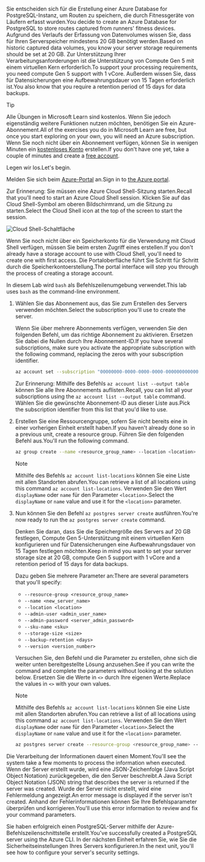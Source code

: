 <span data-ttu-id="7e378-101">Sie entscheiden sich für die Erstellung einer Azure Database for PostgreSQL-Instanz, um Routen zu speichern, die durch Fitnessgeräte von Läufern erfasst wurden.</span><span class="sxs-lookup"><span data-stu-id="7e378-101">You decide to create an Azure Database for PostgreSQL to store routes captured from runners' fitness devices.</span></span> <span data-ttu-id="7e378-102">Aufgrund des Verlaufs der Erfassung von Datenvolumes wissen Sie, dass für Ihren Serverspeicher mindestens 20 GB benötigt werden.</span><span class="sxs-lookup"><span data-stu-id="7e378-102">Based on historic captured data volumes, you know your server storage requirements should be set at 20 GB.</span></span> <span data-ttu-id="7e378-103">Zur Unterstützung Ihrer Verarbeitungsanforderungen ist die Unterstützung von Compute Gen 5 mit einem virtuellen Kern erforderlich.</span><span class="sxs-lookup"><span data-stu-id="7e378-103">To support your processing requirements, you need compute Gen 5 support with 1 vCore.</span></span> <span data-ttu-id="7e378-104">Außerdem wissen Sie, dass für Datensicherungen eine Aufbewahrungsdauer von 15 Tagen erforderlich ist.</span><span class="sxs-lookup"><span data-stu-id="7e378-104">You also know that you require a retention period of 15 days for data backups.</span></span>

> [!TIP]
> <span data-ttu-id="7e378-105">Alle Übungen in Microsoft Learn sind kostenlos. Wenn Sie jedoch eigenständig weitere Funktionen nutzen möchten, benötigen Sie ein Azure-Abonnement.</span><span class="sxs-lookup"><span data-stu-id="7e378-105">All of the exercises you do in Microsoft Learn are free, but once you start exploring on your own, you will need an Azure subscription.</span></span> <span data-ttu-id="7e378-106">Wenn Sie noch nicht über ein Abonnement verfügen, können Sie in wenigen Minuten ein [kostenloses Konto](https://azure.microsoft.com/free/?WT.mc_id=A261C142F) erstellen.</span><span class="sxs-lookup"><span data-stu-id="7e378-106">If you don't have one yet, take a couple of minutes and create a [free account](https://azure.microsoft.com/free/?WT.mc_id=A261C142F).</span></span>

<span data-ttu-id="7e378-107">Legen wir los.</span><span class="sxs-lookup"><span data-stu-id="7e378-107">Let's begin.</span></span>

<span data-ttu-id="7e378-108">Melden Sie sich beim [Azure-Portal](https://portal.azure.com?azure-portal=true) an.</span><span class="sxs-lookup"><span data-stu-id="7e378-108">Sign in to [the Azure portal](https://portal.azure.com?azure-portal=true).</span></span>

<span data-ttu-id="7e378-109">Zur Erinnerung: Sie müssen eine Azure Cloud Shell-Sitzung starten.</span><span class="sxs-lookup"><span data-stu-id="7e378-109">Recall that you'll need to start an Azure Cloud Shell session.</span></span> <span data-ttu-id="7e378-110">Klicken Sie auf das Cloud Shell-Symbol am oberen Bildschirmrand, um die Sitzung zu starten.</span><span class="sxs-lookup"><span data-stu-id="7e378-110">Select the Cloud Shell icon at the top of the screen to start the session.</span></span>

![Cloud Shell-Schaltfläche](../media-draft/cloud-shell-button.png)

<span data-ttu-id="7e378-112">Wenn Sie noch nicht über ein Speicherkonto für die Verwendung mit Cloud Shell verfügen, müssen Sie beim ersten Zugriff eines erstellen.</span><span class="sxs-lookup"><span data-stu-id="7e378-112">If you don't already have a storage account to use with Cloud Shell, you'll need to create one with first access.</span></span> <span data-ttu-id="7e378-113">Die Portaloberfläche führt Sie Schritt für Schritt durch die Speicherkontoerstellung.</span><span class="sxs-lookup"><span data-stu-id="7e378-113">The portal interface will step you through the process of creating a storage account.</span></span>

<span data-ttu-id="7e378-114">In diesem Lab wird `bash` als Befehlszeilenumgebung verwendet.</span><span class="sxs-lookup"><span data-stu-id="7e378-114">This lab uses `bash` as the command-line environment.</span></span>

1. <span data-ttu-id="7e378-115">Wählen Sie das Abonnement aus, das Sie zum Erstellen des Servers verwenden möchten.</span><span class="sxs-lookup"><span data-stu-id="7e378-115">Select the subscription you'll use to create the server.</span></span>

    <span data-ttu-id="7e378-116">Wenn Sie über mehrere Abonnements verfügen, verwenden Sie den folgenden Befehl, um das richtige Abonnement zu aktivieren. Ersetzen Sie dabei die Nullen durch Ihre Abonnement-ID.</span><span class="sxs-lookup"><span data-stu-id="7e378-116">If you have several subscriptions, make sure you activate the appropriate subscription with the following command, replacing the zeros with your subscription identifier.</span></span>

    ``` bash
    az account set --subscription "00000000-0000-0000-0000-000000000000"
    ```

    <span data-ttu-id="7e378-117">Zur Erinnerung: Mithilfe des Befehls `az account list --output table` können Sie alle Ihre Abonnements auflisten.</span><span class="sxs-lookup"><span data-stu-id="7e378-117">Recall, you can list all your subscriptions using the `az account list --output table` command.</span></span> <span data-ttu-id="7e378-118">Wählen Sie die gewünschte Abonnement-ID aus dieser Liste aus.</span><span class="sxs-lookup"><span data-stu-id="7e378-118">Pick the subscription identifier from this list that you'd like to use.</span></span>

1. <span data-ttu-id="7e378-119">Erstellen Sie eine Ressourcengruppe, sofern Sie nicht bereits eine in einer vorherigen Einheit erstellt haben.</span><span class="sxs-lookup"><span data-stu-id="7e378-119">If you haven't already done so in a previous unit, create a resource group.</span></span> <span data-ttu-id="7e378-120">Führen Sie den folgenden Befehl aus.</span><span class="sxs-lookup"><span data-stu-id="7e378-120">You'll run the following command.</span></span>

    ```bash
    az group create --name <resource_group_name> --location <location>
    ```

    > [!Note]
    > <span data-ttu-id="7e378-121">Mithilfe des Befehls `az account list-locations` können Sie eine Liste mit allen Standorten abrufen.</span><span class="sxs-lookup"><span data-stu-id="7e378-121">You can retrieve a list of all locations using this command `az account list-locations`.</span></span> <span data-ttu-id="7e378-122">Verwenden Sie den Wert `displayName` oder `name` für den Parameter `<location>`.</span><span class="sxs-lookup"><span data-stu-id="7e378-122">Select the `displayName` or `name` value and use it for the `<location>` parameter.</span></span>

1. <span data-ttu-id="7e378-123">Nun können Sie den Befehl `az postgres server create` ausführen.</span><span class="sxs-lookup"><span data-stu-id="7e378-123">You're now ready to run the `az postgres server create` command.</span></span>

    <span data-ttu-id="7e378-124">Denken Sie daran, dass Sie die Speichergröße des Servers auf 20 GB festlegen, Compute Gen 5-Unterstützung mit einem virtuellen Kern konfigurieren und für Datensicherungen eine Aufbewahrungsdauer von 15 Tagen festlegen möchten.</span><span class="sxs-lookup"><span data-stu-id="7e378-124">Keep in mind you want to set your server storage size at 20 GB, compute Gen 5 support with 1 vCore and a retention period of 15 days for data backups.</span></span>

    <span data-ttu-id="7e378-125">Dazu geben Sie mehrere Parameter an:</span><span class="sxs-lookup"><span data-stu-id="7e378-125">There are several parameters that you'll specify:</span></span>

    - `--resource-group <resource_group_name>`
    - `--name <new_server_name>`
    - `--location <location>`
    - `--admin-user <admin_user_name>`
    - `--admin-password <server_admin_password>`
    - `--sku-name <sku>`
    - `--storage-size <size>`
    - `--backup-retention <days>`
    - `--version <version_number>`

    <span data-ttu-id="7e378-126">Versuchen Sie, den Befehl und die Parameter zu erstellen, ohne sich die weiter unten bereitgestellte Lösung anzusehen.</span><span class="sxs-lookup"><span data-stu-id="7e378-126">See if you can write the command and complete the parameters without looking at the solution below.</span></span> <span data-ttu-id="7e378-127">Ersetzen Sie die Werte in `<>` durch Ihre eigenen Werte.</span><span class="sxs-lookup"><span data-stu-id="7e378-127">Replace the values in `<>` with your own values.</span></span>

    > [!NOTE]
    > <span data-ttu-id="7e378-128">Mithilfe des Befehls `az account list-locations` können Sie eine Liste mit allen Standorten abrufen.</span><span class="sxs-lookup"><span data-stu-id="7e378-128">You can retrieve a list of all locations using this command `az account list-locations`.</span></span> <span data-ttu-id="7e378-129">Verwenden Sie den Wert `displayName` oder `name` für den Parameter `<location>`.</span><span class="sxs-lookup"><span data-stu-id="7e378-129">Select the `displayName` or `name` value and use it for the `<location>` parameter.</span></span>

    ```bash
    az postgres server create --resource-group <resource_group_name> --name <unique_server_name>  --location "UK West" --admin-user <server_admin_login_id> --admin-password <server_admin_password> --sku-name B_Gen5_1 --storage-size 20480 --backup-retention 15 --version 10
    ```

<span data-ttu-id="7e378-130">Die Verarbeitung der Informationen dauert einen Moment.</span><span class="sxs-lookup"><span data-stu-id="7e378-130">You'll see the system take a few moments to process the information when executed.</span></span> <span data-ttu-id="7e378-131">Wenn der Server erstellt wurde, wird eine JSON-Zeichenfolge (Java Script Object Notation) zurückgegeben, die den Server beschreibt.</span><span class="sxs-lookup"><span data-stu-id="7e378-131">A Java Script Object Notation (JSON) string that describes the server is returned if the server was created.</span></span> <span data-ttu-id="7e378-132">Wurde der Server nicht erstellt, wird eine Fehlermeldung angezeigt.</span><span class="sxs-lookup"><span data-stu-id="7e378-132">An error message is displayed if the server isn't created.</span></span> <span data-ttu-id="7e378-133">Anhand der Fehlerinformationen können Sie Ihre Befehlsparameter überprüfen und korrigieren.</span><span class="sxs-lookup"><span data-stu-id="7e378-133">You'll use this error information to review and fix your command parameters.</span></span>

<span data-ttu-id="7e378-134">Sie haben erfolgreich einen PostgreSQL-Server mithilfe der Azure-Befehlszeilenschnittstelle erstellt.</span><span class="sxs-lookup"><span data-stu-id="7e378-134">You've successfully created a PostgreSQL server using the Azure CLI.</span></span> <span data-ttu-id="7e378-135">In der nächsten Einheit erfahren Sie, wie Sie die Sicherheitseinstellungen Ihres Servers konfigurieren.</span><span class="sxs-lookup"><span data-stu-id="7e378-135">In the next unit, you'll see how to configure your server's security settings.</span></span>
